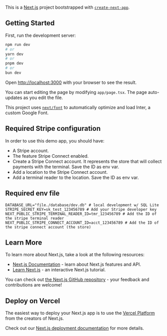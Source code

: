 This is a [Next.js](https://nextjs.org/) project bootstrapped with [`create-next-app`](https://github.com/vercel/next.js/tree/canary/packages/create-next-app).

## Getting Started

First, run the development server:

```bash
npm run dev
# or
yarn dev
# or
pnpm dev
# or
bun dev
```

Open [http://localhost:3000](http://localhost:3000) with your browser to see the result.

You can start editing the page by modifying `app/page.tsx`. The page auto-updates as you edit the file.

This project uses [`next/font`](https://nextjs.org/docs/basic-features/font-optimization) to automatically optimize and load Inter, a custom Google Font.

## Required Stripe configuration

In order to use this demo app, you should have:

- A Stripe account.
- The feature Stripe Connect enabled.
- Create a Stripe Connect account. It represents the store that will collect payments with the terminal. Save the ID as env var.
- Add a location to the Stripe Connect account.
- Add a terminal reader to the location. Save the ID as env var.

## Required env file

```.env.local
DATABASE_URL="file./database/dev.db" # local development w/ SQL Lite
STRIPE_SECRET_KEY=sk_test_123456789 # Add your Stripe developer key
NEXT_PUBLIC_STRIPE_TERMINAL_READER_ID=tmr_123456789 # Add the ID of the stripe terminal reader
NEXT_PUBLIC_STRIPE_CONNECT_ACCOUNT_ID=acct_123456789 # Add the ID of the stripe connect account (the store)
```

## Learn More

To learn more about Next.js, take a look at the following resources:

- [Next.js Documentation](https://nextjs.org/docs) - learn about Next.js features and API.
- [Learn Next.js](https://nextjs.org/learn) - an interactive Next.js tutorial.

You can check out [the Next.js GitHub repository](https://github.com/vercel/next.js/) - your feedback and contributions are welcome!

## Deploy on Vercel

The easiest way to deploy your Next.js app is to use the [Vercel Platform](https://vercel.com/new?utm_medium=default-template&filter=next.js&utm_source=create-next-app&utm_campaign=create-next-app-readme) from the creators of Next.js.

Check out our [Next.js deployment documentation](https://nextjs.org/docs/deployment) for more details.
